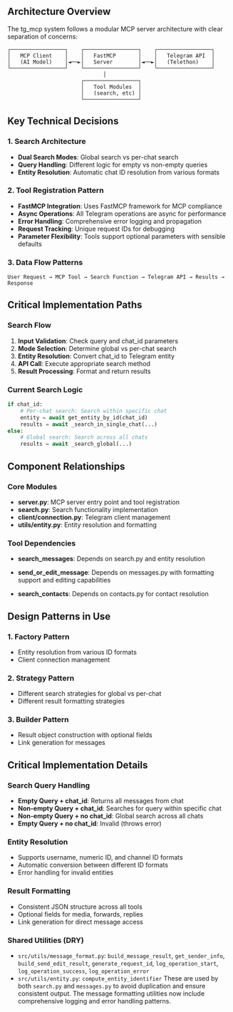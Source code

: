

## Architecture Overview
The tg_mcp system follows a modular MCP server architecture with clear separation of concerns:

```
┌─────────────────┐    ┌─────────────────┐    ┌─────────────────┐
│   MCP Client    │    │   FastMCP       │    │   Telegram API  │
│   (AI Model)    │◄──►│   Server        │◄──►│   (Telethon)    │
└─────────────────┘    └─────────────────┘    └─────────────────┘
                              │
                       ┌─────────────────┐
                       │   Tool Modules  │
                       │   (search, etc) │
                       └─────────────────┘
```

## Key Technical Decisions

### 1. Search Architecture
- **Dual Search Modes**: Global search vs per-chat search
- **Query Handling**: Different logic for empty vs non-empty queries
- **Entity Resolution**: Automatic chat ID resolution from various formats

### 2. Tool Registration Pattern
- **FastMCP Integration**: Uses FastMCP framework for MCP compliance
- **Async Operations**: All Telegram operations are async for performance
- **Error Handling**: Comprehensive error logging and propagation
- **Request Tracking**: Unique request IDs for debugging
- **Parameter Flexibility**: Tools support optional parameters with sensible defaults

### 3. Data Flow Patterns
```
User Request → MCP Tool → Search Function → Telegram API → Results → Response
```

## Critical Implementation Paths

### Search Flow
1. **Input Validation**: Check query and chat_id parameters
2. **Mode Selection**: Determine global vs per-chat search
3. **Entity Resolution**: Convert chat_id to Telegram entity
4. **API Call**: Execute appropriate search method
5. **Result Processing**: Format and return results

### Current Search Logic
```python
if chat_id:
    # Per-chat search: Search within specific chat
    entity = await get_entity_by_id(chat_id)
    results = await _search_in_single_chat(...)
else:
    # Global search: Search across all chats
    results = await _search_global(...)
```

## Component Relationships

### Core Modules
- **server.py**: MCP server entry point and tool registration
- **search.py**: Search functionality implementation
- **client/connection.py**: Telegram client management
- **utils/entity.py**: Entity resolution and formatting

### Tool Dependencies
- **search_messages**: Depends on search.py and entity resolution
- **send_or_edit_message**: Depends on messages.py with formatting support and editing capabilities


- **search_contacts**: Depends on contacts.py for contact resolution

## Design Patterns in Use

### 1. Factory Pattern
- Entity resolution from various ID formats
- Client connection management

### 2. Strategy Pattern
- Different search strategies for global vs per-chat
- Different result formatting strategies

### 3. Builder Pattern
- Result object construction with optional fields
- Link generation for messages

## Critical Implementation Details

### Search Query Handling
- **Empty Query + chat_id**: Returns all messages from chat
- **Non-empty Query + chat_id**: Searches for query within specific chat
- **Non-empty Query + no chat_id**: Global search across all chats
- **Empty Query + no chat_id**: Invalid (throws error)

### Entity Resolution
- Supports username, numeric ID, and channel ID formats
- Automatic conversion between different ID formats
- Error handling for invalid entities

### Result Formatting
- Consistent JSON structure across all tools
- Optional fields for media, forwards, replies
- Link generation for direct message access

### Shared Utilities (DRY)
- `src/utils/message_format.py`: `build_message_result`, `get_sender_info`, `build_send_edit_result`, `generate_request_id`, `log_operation_start`, `log_operation_success`, `log_operation_error`
- `src/utils/entity.py`: `compute_entity_identifier`
These are used by both `search.py` and `messages.py` to avoid duplication and ensure consistent output. The message formatting utilities now include comprehensive logging and error handling patterns.


